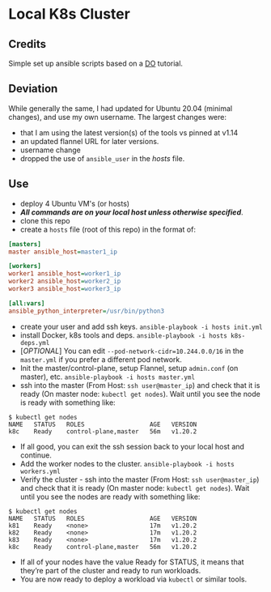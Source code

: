 # Local K8s Cluster

## Credits

Simple set up ansible scripts based on a [DO](https://www.digitalocean.com/community/tutorials/how-to-create-a-kubernetes-cluster-using-kubeadm-on-ubuntu-18-04) tutorial.

## Deviation

While generally the same, I had updated for Ubuntu 20.04 (minimal changes), and use my own username. The largest changes were:

* that I am using the latest version(s) of the tools vs pinned at v1.14
* an updated flannel URL for later versions.
* username change
* dropped the use of `ansible_user` in the *hosts* file.

## Use

* deploy 4 Ubuntu VM's (or hosts)
* ***All commands are on your local host unless otherwise specified***.
* clone this repo
* create a `hosts` file (root of this repo) in the format of:

```ini
[masters]
master ansible_host=master1_ip

[workers]
worker1 ansible_host=worker1_ip
worker2 ansible_host=worker2_ip
worker3 ansible_host=worker3_ip

[all:vars]
ansible_python_interpreter=/usr/bin/python3
```

* create your user and add ssh keys. `ansible-playbook -i hosts init.yml`
* install Docker, k8s tools and deps. `ansible-playbook -i hosts k8s-deps.yml`
* [*OPTIONAL*] You can edit `--pod-network-cidr=10.244.0.0/16` in the `master.yml` if you prefer a different pod network.
* Init the master/control-plane, setup Flannel, setup `admin.conf` (on master), etc. `ansible-playbook -i hosts master.yml`
* ssh into the master (From Host: `ssh user@master_ip`) and check that it is ready (On master node: `kubectl get nodes`). Wait until you see the node is ready with something like:

```shell
$ kubectl get nodes
NAME   STATUS   ROLES                  AGE   VERSION
k8c    Ready    control-plane,master   56m   v1.20.2
```

* If all good, you can exit the ssh session back to your local host and continue.
* Add the worker nodes to the cluster. `ansible-playbook -i hosts workers.yml`
* Verify the cluster - ssh into the master (From Host: `ssh user@master_ip`) and check that it is ready (On master node: `kubectl get nodes`). Wait until you see the nodes are ready with something like:

```shell
$ kubectl get nodes
NAME   STATUS   ROLES                  AGE   VERSION
k81    Ready    <none>                 17m   v1.20.2
k82    Ready    <none>                 17m   v1.20.2
k83    Ready    <none>                 17m   v1.20.2
k8c    Ready    control-plane,master   56m   v1.20.2
```

* If all of your nodes have the value Ready for STATUS, it means that they’re part of the cluster and ready to run workloads.
* You are now ready to deploy a workload via `kubectl` or similar tools.
